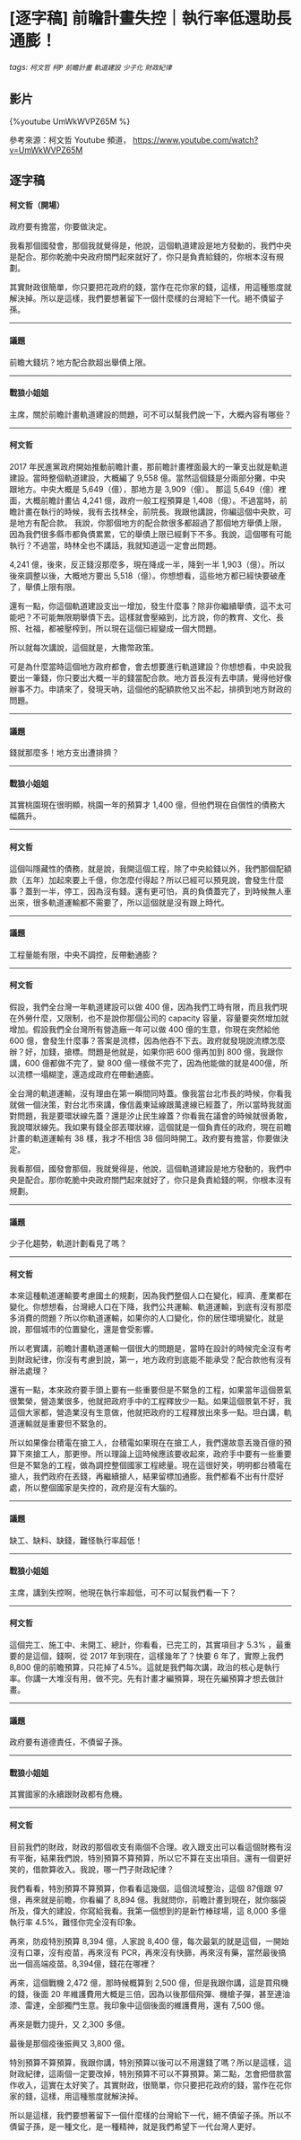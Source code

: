 # [逐字稿] 前瞻計畫失控｜執行率低還助長通膨！

###### tags: `柯文哲` `柯P` `前瞻計畫` `軌道建設` `少子化` `財政紀律`

## 影片

{%youtube UmWkWVPZ65M %}

參考來源：柯文哲 Youtube 頻道， https://www.youtube.com/watch?v=UmWkWVPZ65M


## 逐字稿


#### 柯文哲（開場）

政府要有擔當，你要做決定。

我看那個國發會，那個我就覺得是，他說，這個軌道建設是地方發動的，我們中央是配合。那你乾脆中央政府關門起來就好了，你只是負責給錢的，你根本沒有規劃。

其實財政很簡單，你只要把花政府的錢，當作在花你家的錢，這樣，用這種態度就解決掉。所以是這樣，我們要想著留下一個什麼樣的台灣給下一代。絕不債留子孫。

---

#### 議題

前瞻大錢坑？地方配合款超出舉債上限。

---

#### 戰狼小姐姐

主席，關於前瞻計畫軌道建設的問題，可不可以幫我們說一下，大概內容有哪些？

---

#### 柯文哲

2017 年民進黨政府開始推動前瞻計畫，那前瞻計畫裡面最大的一筆支出就是軌道建設。當時整個軌道建設，大概編了 9,558 億。當然這個錢是分兩部分攤，中央跟地方。中央大概是 5,649（億），那地方是 3,909（億）。 那這 5,649（億）裡面，大概前瞻計畫佔 4,241 億，政府一般工程預算是 1,408（億）。不過當時，前瞻計畫在執行的時候，我有去找林全，前院長。我跟他講說，你編這個中央款，可是地方有配合款。
我說，你那個地方的配合款很多都超過了那個地方舉債上限，因為我們很多縣市都負債累累，它的舉債上限已經剩下不多。我說，這個哪有可能執行？不過當，時林全也不講話，我就知道這一定會出問題。

4,241 億，後來，反正錢沒那麼多，現在降成一半，降到一半 1,903（億）。所以後來調整以後，大概地方要出 5,518（億）。你想想看，這些地方都已經快要破產了，舉債上限有限。

還有一點，你這個軌道建設支出一增加，發生什麼事？除非你繼續舉債，這不太可能吧？不可能無限期舉債下去。這樣就會壓縮到，比方說，你的教育、文化、長照、社福，都被壓榨到，所以現在這個已經變成一個大問題。

所以就每次講說，這個就是，大撒幣政策。

可是為什麼當時這個地方政府都會，會去想要進行軌道建設？你想想看，中央說我要出一筆錢，你只要出大概一半的錢當配合款。地方首長沒有去申請，覺得他好像辦事不力。申請來了，發現天吶，這個他的配額款他又出不起，排擠到地方財政的問題。

---

#### 議題

錢就那麼多！地方支出遭排擠？

---

#### 戰狼小姐姐

其實桃園現在很明顯，桃園一年的預算才 1,400 億，但他們現在自償性的債務大幅飆升。

---

#### 柯文哲

這個叫隱藏性的債務，就是說，我開這個工程，除了中央給錢以外，我們那個配額款（五年）加起來要上千億，你怎麼付得起？所以已經可以預見說，會發生什麼事？蓋到一半，停工，因為沒有錢。還有更可怕，真的負債蓋完了，到時候無人車出來，很多軌道運輸都不需要了，所以這個就是沒有跟上時代。

---

#### 議題

工程量能有限，中央不調控，反帶動通膨？

---

#### 柯文哲

假設，我們全台灣一年軌道建設可以做 400 億，因為我們工時有限，而且我們現在外勞什麼，又限制，也不是說你那個公司的 capacity 容量，容量要突然增加就增加。假設我們全台灣所有營造廠一年可以做 400 億的生意，你現在突然給他 600 億，會發生什麼事？答案是流標，因為他吞不下去。政府就發現說流標怎麼辦？好，加錢，搶標。問題是他就是，如果你把 600 億再加到 800 億，我跟你講，600 億都做不完了，變 800 億一樣做不完了，因為他能做的就是400億，所以流標一塌糊塗，還造成政府在帶動通膨。

全台灣的軌道運輸，沒有理由在第一瞬間同時蓋。像我當台北市長的時候，你看我就做一個決策，對台北市來講，像信義東延線跟萬達線已經蓋了，所以當時我就面對問題，我是要環狀線先蓋？還是汐止民生線蓋？你看我在議會的時候就很勇敢，我說環狀線先。我如果有錢全部丟環狀線，這個就是一個負責任的政府，現在前瞻計畫的軌道運輸有 38 樣，我才不相信 38 個同時開工。政府要有擔當，你要做決定。

我看那個，國發會那個，我就覺得是，他說，這個軌道建設是地方發動的，我們中央是配合。那你乾脆中央政府關門起來就好了，你只是負責給錢的啊，你根本沒有規劃。

---

#### 議題

少子化趨勢，軌道計劃看見了嗎？

---

#### 柯文哲

本來這種軌道運輸要考慮國土的規劃，因為我們整個人口在變化，經濟、產業都在變化。你想想看，台灣總人口在下降，我們公共運輸、軌道運輸，到底有沒有那麼多消費的問題？所以你軌道運輸，如果你的人口變化，你的居住環境變化，就是說，那個城市的位置變化，還是會受影響。

所以老實講，前瞻計畫軌道運輸一個很大的問題是，當時在設計的時候完全沒有考到財政紀律，你沒有考慮到說，第一，地方政府到底能不能承受？配合款他有沒有辦法處理？

還有一點，本來政府要手頭上要有一些重要但是不緊急的工程，如果當年這個景氣很繁榮，營造業很多，他就把政府手中的工程釋放少一點。如果這個景氣不好，我這個大家都，營造業沒有生意做，他就把政府的工程釋放出來多一點。坦白講，軌道運輸就是重要但不緊急的。

所以如果像台積電在搶工人，台積電如果現在在搶工人，我們還故意丟幾百億的預算下來搶工人，那更慘。所以理論上這時候應該要收起來，政府手中要有一些重要但是不緊急的工程，做為調控整個國家工程總量。現在這很好笑，明明都台積電在搶人，我們政府在丟錢，再繼續搶人，結果留標加通膨。我們都看不出有什麼好處，所以整個國家是失控的，政府是沒有大腦的。

---

#### 議題

缺工、缺料、缺錢，難怪執行率超低！

---

#### 戰狼小姐姐

主席，講到失控啊，他現在執行率超低，可不可以幫我們看一下？

---

#### 柯文哲

這個完工、施工中、未開工、總計，你看看，已完工的，其實項目才 5.3% ，最重要的是這個，錢啊，從 2017 年到現在，這樣幾年了？快要 6 年了，實際上我們 8,800 億的前瞻預算，只花掉了4.5%。這就是我們每次講，政治的核心是執行率。你講一大堆沒有用，做不完。先有計畫才編預算，現在先編預算才想去做計畫。

---

#### 議題

政府要有道德責任，不債留子孫。

---

#### 戰狼小姐姐

其實國家的永續跟財政都有危機。

---

#### 柯文哲

目前我們的財政，財政的那個收支有兩個不合理。收入跟支出可以看這個財務有沒有平衡，結果我們說，特別預算不算預算，所以它不算在支出項目。還有一個更好笑的，借款算收入。我說，哪一門子財政紀律？

我們看看，特別預算不算預算，你看看這幾個，這個流域整治，這個 87億跟 97億，再來就是前瞻，你看編了 8,894 億。我就問你，前瞻計畫到現在，就你腦袋所及，偉大的建設，你寫給我看。我第一個想到的是新竹棒球場，這 8,000 多億執行率 4.5%，難怪你完全沒有印象。

再來，防疫特別預算 8,394 億，人家說 8,400 億，每次最氣的就是這個，一開始沒有口罩，沒有疫苗，再來沒有 PCR，再來沒有快篩，再來沒有藥，當然最後搞出一個高端疫苗。8,394億，錢花在哪裡？

再來，這個戰機 2,472 億，那時候概算到 2,500 億，但是我跟你講，這是買飛機的錢，後面 20 年維護費用大概是三倍，因為以後那個飛彈、機槍子彈，甚至連油漆、雷達，全部獨門生意。我印象中這個後面的維護費用，還有 7,500 億。

再來是戰力提升，又 2,300 多億。

最後是那個疫後振興又 3,800 億。

特別預算不算預算，我跟你講，特別預算以後可以不用還錢了嗎？所以是這樣，這財政紀律，這兩個一定要改掉，特別預算不可以不算預算。第二點，怎會把借款當作收入，這實在太好笑了。其實財政，很簡單，你只要把花政府的錢，當作在花你家的錢，這樣，用這種態度就解決掉。

所以是這樣，我們要想著留下一個什麼樣的台灣給下一代，絕不債留子孫。所以不債留子孫，是一種文化，是一種精神，就是我們希望下一代台灣人更好。
